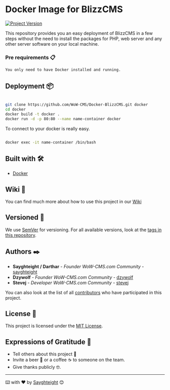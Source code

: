 # Docker Image for BlizzCMS
[![Project Version](https://img.shields.io/badge/Version-V0.1-green.svg?style=for-the-badge)](#)

This repository provides you an easy deployment of BlizzCMS in a few steps without the need to install the packages for PHP, web server and any other server software on your local machine.


### Pre requirements  📋

```
You only need to have Docker installed and running.
```

## Deployment  📦

```sh

git clone https://github.com/WoW-CMS/Docker-BlizzCMS.git docker
cd docker
docker build -t docker .
docker run -d -p 80:80 --name name-container docker
```

To connect to your docker is really easy.

```sh

docker exec -it name-container /bin/bash  

```


## Built with  🛠️

* [Docker](https://www.docker.com/)

## Wiki 📖

You can find much more about how to use this project in our [Wiki](https://github.com/WoW-CMS/Docker-BlizzCMS/wiki)

## Versioned  📌

We use [SemVer](http://semver.org/) for versioning. For all available versions, look at the [tags in this repository](https://github.com/WoW-CMS/Docker-BlizzCMS/tags). 

## Authors ✒️

* **Sayghteight / Darthar** - *Founder WoW-CMS.com Community* - [sayghteight](https://github.com/sayghteight)
* **Dzywolf** - *Founder WoW-CMS.com Community* - [dzywolf](#)
* **Stevej** - *Developer WoW-CMS.com Community* - [stevej](#)

You can also look at the list of all [contributors](https://github.com/WoW-CMS/Docker-BlizzCMS/contributors) who have participated in this project.

## License 📄

This project is licensed under the [MIT License](LICENSE).

## Expressions of Gratitude  🎁

* Tell others about this project 📢
* Invite a beer 🍺 or a coffee ☕ to someone on the team.
* Give thanks publicly 🤓. 




---
⌨️ with ❤️ by [Sayghteight](https://github.com/sayghteight) 😊
